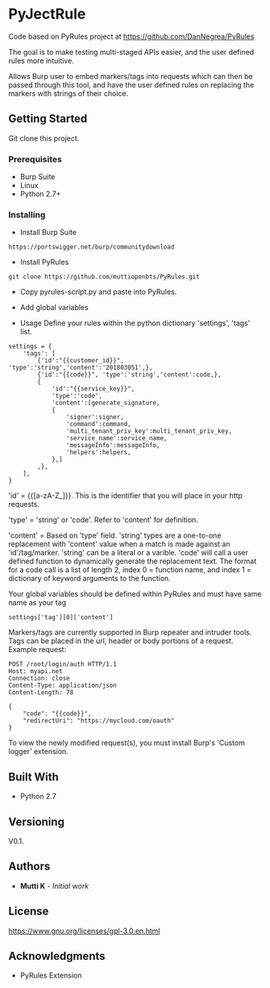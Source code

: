 # PyJectRule

Code based on PyRules project at https://github.com/DanNegrea/PyRules

The goal is to make testing multi-staged APIs easier, and the user defined rules
more intuitive.

Allows Burp user to embed markers/tags into requests which can then be passed
through this tool, and have the user defined rules on replacing the markers
with strings of their choice.


## Getting Started

Git clone this project.

### Prerequisites

* Burp Suite
* Linux
* Python 2.7+

### Installing

* Install Burp Suite
```
https://portswigger.net/burp/communitydownload
```
* Install PyRules
```
git clone https://github.com/muttiopenbts/PyRules.git
```
* Copy pyrules-script.py and paste into PyRules.
* Add global variables


* Usage
Define your rules within the python dictionary 'settings', 'tags' list.
```
settings = {
	'tags': [
		{'id':"{{customer_id}}", 'type':'string','content':'201803051',},
		{'id':"{{code}}", 'type':'string','content':code,},
		{
			'id':"{{service_key}}",
			'type':'code',
			'content':[generate_signature,
			{
				'signer':signer,
				'command':command,
				'multi_tenant_priv_key':multi_tenant_priv_key,
				'service_name':service_name,
				'messageInfo':messageInfo,
				'helpers':helpers,
			},]
		,},
	],
}
```

'id' = 		{{[a-zA-Z_]}}. This is the identifier that you will place in your http
			requests.

'type' = 	'string' or 'code'. Refer to 'content' for definition.

'content' =	Based on 'type' field.
			'string' types are a one-to-one replacement with 'content' value when
			a match is made against an 'id'/tag/marker.
			'string' can be a literal or a varible.
			'code' will call a user defined function to
			dynamically generate the replacement text.
			The format for a code call is a list of length 2, index 0 = function
			name, and index 1 = dictionary of keyword arguments to the function.

Your global variables should be defined within PyRules and must have same name
as your tag
```
settings['tag'][0]['content']
```

Markers/tags are currently supported in Burp repeater and intruder tools.
Tags can be placed in the url, header or body portions of a request.
Example request:
```
POST /root/login/auth HTTP/1.1
Host: myapi.net
Connection: close
Content-Type: application/json
Content-Length: 78

{
    "code": "{{code}}",
    "redirectUri": "https://mycloud.com/oauth"
}
```
To view the newly modified request(s), you must install Burp's 'Custom logger'
extension.


## Built With

* Python 2.7

## Versioning

V0.1.

## Authors

* **Mutti K** - *Initial work*

## License

https://www.gnu.org/licenses/gpl-3.0.en.html

## Acknowledgments

* PyRules Extension
